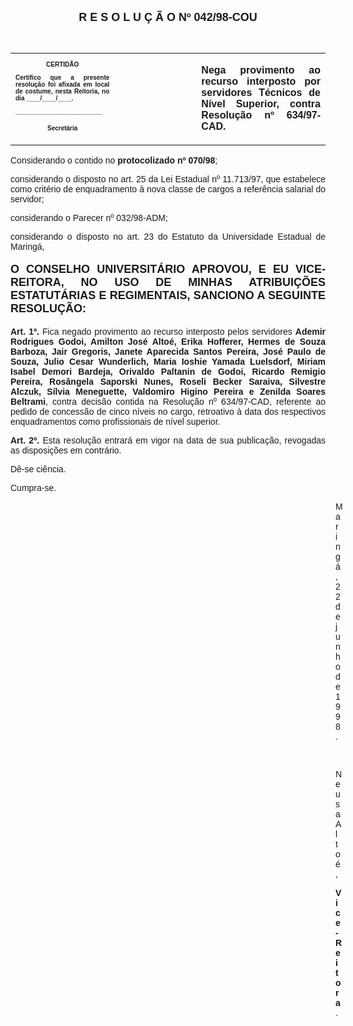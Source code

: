 <BODY>

<B><FONT FACE="Arial" SIZE=4><P ALIGN="CENTER">R E S O L U &Ccedil; &Atilde; O   Nº   042/98-COU</P>
</B></FONT><FONT FACE="Arial">
<P>&nbsp;</P></FONT>
<TABLE CELLSPACING=0 BORDER=0 CELLPADDING=7 WIDTH=596>
<TR><TD WIDTH="33%" VALIGN="TOP">
<B><FONT FACE="Arial" SIZE=1><P ALIGN="CENTER">CERTID&Atilde;O</P>
<P ALIGN="JUSTIFY">   Certifico que a presente resolu&ccedil;&atilde;o foi afixada em local de costume, nesta Reitoria, no dia ____/____/____.</P>
<P ALIGN="JUSTIFY"></P>
<P ALIGN="JUSTIFY">_________________________</P>
<P ALIGN="CENTER">Secret&aacute;ria</B></FONT></TD>
<TD WIDTH="26%" VALIGN="TOP">&nbsp;</TD>
<TD WIDTH="41%" VALIGN="TOP">
<B><FONT FACE="Arial"><P ALIGN="JUSTIFY">Nega provimento ao recurso interposto por servidores T&eacute;cnicos de N&iacute;vel Superior, contra Resolu&ccedil;&atilde;o nº 634/97-CAD.</B></FONT></TD>
</TR>
</TABLE>

<FONT FACE="Arial">
<P ALIGN="JUSTIFY">&#9;Considerando o contido no <B>protocolizado  nº 070/98</B>;</P>
<P ALIGN="JUSTIFY">&#9;considerando o disposto no art. 25 da Lei Estadual nº 11.713/97, que estabelece como crit&eacute;rio de enquadramento &agrave; nova classe de cargos a refer&ecirc;ncia salarial do servidor;</P>
<P ALIGN="JUSTIFY">&#9;considerando o Parecer nº 032/98-ADM;</P>
<P ALIGN="JUSTIFY">&#9;considerando o disposto no art. 23 do Estatuto da Universidade Estadual de Maring&aacute;,</P>
<P ALIGN="JUSTIFY"></P>
</FONT><B><FONT FACE="Arial" SIZE=4><P ALIGN="JUSTIFY">O CONSELHO UNIVERSIT&Aacute;RIO APROVOU, E EU VICE-REITORA, NO USO DE MINHAS ATRIBUI&Ccedil;&Otilde;ES ESTATUT&Aacute;RIAS E REGIMENTAIS, SANCIONO A SEGUINTE RESOLU&Ccedil;&Atilde;O:</P>
</B></FONT><FONT FACE="Arial"><P ALIGN="JUSTIFY"></P>
<P ALIGN="JUSTIFY">&#9;<B>Art. 1º. </B>Fica negado provimento ao recurso interposto pelos servidores <B>Ademir Rodrigues Godoi, Amilton Jos&eacute; Alto&eacute;, Erika Hofferer, Hermes de Souza Barboza, Jair Gregoris, Janete Aparecida Santos Pereira, Jos&eacute; Paulo de Souza, Julio Cesar Wunderlich, Maria Ioshie Yamada Luelsdorf, Miriam Isabel Demori Bardeja, Orivaldo Paltanin de Godoi, Ricardo Remigio Pereira, Ros&acirc;ngela Saporski Nunes, Roseli Becker Saraiva, Silvestre Alczuk, S&iacute;lvia Meneguette, Valdomiro Higino Pereira e Zenilda Soares Beltrami</B>, contra decis&atilde;o contida na Resolu&ccedil;&atilde;o nº 634/97-CAD, referente ao pedido de concess&atilde;o de cinco n&iacute;veis no cargo, retroativo &agrave; data dos respectivos enquadramentos como profissionais de n&iacute;vel superior.</P>
<P ALIGN="JUSTIFY">&#9;<B>Art. 2º.</B> Esta resolu&ccedil;&atilde;o entrar&aacute; em vigor na data de sua publica&ccedil;&atilde;o, revogadas as disposi&ccedil;&otilde;es em contr&aacute;rio.</P>
<P>&#9;D&ecirc;-se ci&ecirc;ncia.</P>
<P>&#9;Cumpra-se.</P>
<DIR>
<DIR>
<DIR>
<DIR>
<DIR>
<DIR>
<DIR>
<DIR>
<DIR>
<DIR>
<DIR>
<DIR>
<DIR>

<P>Maring&aacute;, 22 de junho de 1998.</P>

<P>&nbsp;</P>
<P>Neusa Alto&eacute;,</P>
<B><P>Vice-Reitora</B>.</P></DIR>
</DIR>
</DIR>
</DIR>
</DIR>
</DIR>
</DIR>
</DIR>
</DIR>
</DIR>
</DIR>
</DIR>
</DIR>
</FONT></BODY>
